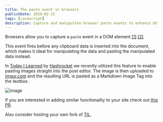 ```yaml
---
title: The paste event in browsers
publishDate: 2019-02-15
tags: [javascript]
description: Capture and manipulate browser paste events to enhance UX, including image uploads and clipboard data transformation.
---
```


Browsers allow you to capture a `paste` event in a DOM element [[1]](https://www.w3.org/TR/clipboard-apis/#clipboard-event-paste)  [[2]](https://developer.mozilla.org/en-US/docs/Web/Events/paste).

This event fires before any clipboard data is inserted into the document, which makes it ideal for manipulating the data and pasting the manipulated data instead.

In [Today I Learned](https://til.hashrocket.com) by [Hashrocket](https://hashrocket.com) we recently utilized this feature to enable pasting images straight into the post editor. The image is then uploaded to [imgur.com](https://imgur.com) and the resulting URL is pasted as a Markdown Image Tag into the textbox.

![image](/images/yB66TC3.gif)

If you are interested in adding similar functionality to your site check out [this PR](https://github.com/hashrocket/tilex/pull/337).

Also consider hosting your own fork of [TIL](https://github.com/hashrocket/tilex).